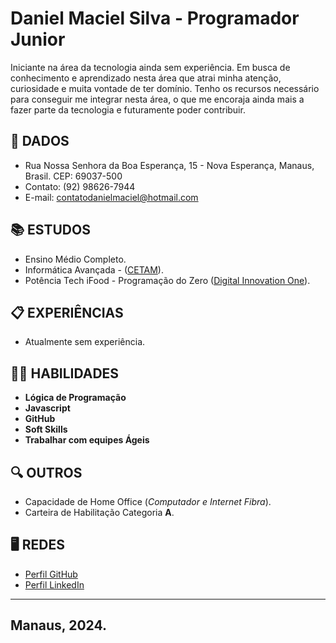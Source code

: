 # Daniel Maciel Silva - Programador Junior

Iniciante na área da tecnologia ainda sem experiência. Em busca de conhecimento e aprendizado nesta área que atrai minha atenção, curiosidade e muita vontade de ter domínio. Tenho os recursos necessário para conseguir me integrar nesta área, o que me encoraja ainda mais a fazer parte da tecnologia e futuramente poder contribuir.

## 📄 DADOS
- Rua Nossa Senhora da Boa Esperança, 15 - Nova Esperança, Manaus, Brasil. CEP: 69037-500
- Contato: (92) 98626-7944
- E-mail: contatodanielmaciel@hotmail.com

## 📚 ESTUDOS

- Ensino Médio Completo.
- Informática Avançada - ([CETAM](https://www.cetam.am.gov.br)).
- Potência Tech iFood - Programação do Zero ([Digital Innovation One](https://dio.me/)).

## ‍‍📋 EXPERIÊNCIAS

- Atualmente sem experiência.

## 👨‍💻 HABILIDADES

- **Lógica de Programação**
- **Javascript**
- **GitHub**
- **Soft Skills**
- **Trabalhar com equipes Ágeis**

## 🔍 OUTROS

- Capacidade de Home Office (*Computador e Internet Fibra*).
- Carteira de Habilitação Categoria **A**.

## 🖥 REDES

- [Perfil GitHub](https://github.com/danielmaciels)
- [Perfil LinkedIn](https://www.linkedin.com/in/daniel-maciel-9a67542b1/)


----

Manaus, 2024.
-